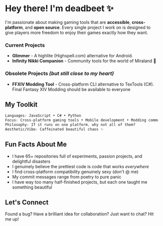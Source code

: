 # Hey there! I'm deadbeet ✨
I'm passionate about making gaming tools that are **accessible**, **cross-platform**, and **open source**. Every single project I work on is designed to give players more freedom to enjoy their games exactly how they want.

### Current Projects

- **Glimmer** - A highlite (Highspell.com) alternative for Android.
- **Infinity Nikki Companion** - Community tools for the world of Miraland 💖

### Obsolete Projects *(but still close to my heart)*

- **FFXIV Modding Tool** - Cross-platform CLI alternative to TexTools (C#). Final Fantasy XIV Modding should be available to everyone

## My Toolkit

```css
Languages: JavaScript • C# • Python
Focus: Cross-platform gaming tools • Mobile development • Modding communities  
Philosophy: If it runs on one platform, why not all of them?
Aesthetic/Vibe: Caffeinated beautiful chaos ✨
```

## Fun Facts About Me

- I have 65+ repositories full of experiments, passion projects, and delightful disasters
- I genuinely believe the prettiest code is code that works *everywhere* 
- I find cross-platform compatibility genuinely sexy (don't @ me)
- My commit messages range from poetry to pure panic
- I have way too many half-finished projects, but each one taught me something beautiful

## Let's Connect

Found a bug? Have a brilliant idea for collaboration? Just want to chat? Hit me up!
